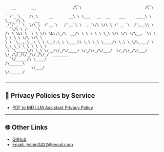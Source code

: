 ```plaintext

                                __                               __                               
   __       __                 /\ \                             /\ \      __                      
  /'_`\_   /\_\     __       __\ \ \___   __  __    ___     ____\ \ \___ /\_\    ___              
 /'/'_` \  \/\ \  /'__`\   /'__`\ \  _ `\/\ \/\ \ /' _ `\  /',__\\ \  _ `\/\ \ /' _ `\            
/\ \ \L\ \  \ \ \/\ \L\.\_/\  __/\ \ \ \ \ \ \_\ \/\ \/\ \/\__, `\\ \ \ \ \ \ \/\ \/\ \           
\ \ `\__,_\ _\ \ \ \__/.\_\ \____\\ \_\ \_\ \____/\ \_\ \_\/\____/ \ \_\ \_\ \_\ \_\ \_\          
 \ `\_____\/\ \_\ \/__/\/_/\/____/ \/_/\/_/\/___/  \/_/\/_/\/___/   \/_/\/_/\/_/\/_/\/_/  _______ 
  `\/_____/\ \____/                                                                      /\______\
            \/___/                                                                       \/______/


```

---

## 📁 Privacy Policies by Service

- [PDF to MD LLM Assistant Privacy Policy](./pdf-to-md-llm-assistant/privacy-policy.html)

---

## 🌐 Other Links

- [GitHub](https://github.com/jaehunshin-git)
- [Email: jhshin0422@email.com](mailto:jhshin0422@gmail.com)
